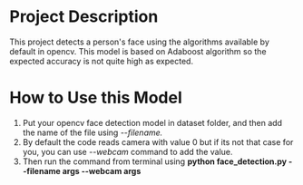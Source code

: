 # Project Description
This project detects a person's face using the algorithms available by default in opencv. This model is based on Adaboost algorithm so the expected accuracy is not quite high as expected.

# How to Use this Model
1. Put your opencv face detection model in dataset folder, and then add the name of the file using *--filename.*
2. By default the code reads camera with value 0 but if its not that case for you, you can use *--webcam* command to add the value.
3. Then run the command from terminal using **python face_detection.py --filename args --webcam args**

